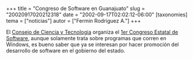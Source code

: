 +++
title = "Congreso de Software en Guanajuato"
slug = "20020917020212318"
date = "2002-09-17T02:02:12-06:00"
[taxonomies]
tema = ["noticias"]
autor = ["Fermin Rodriguez A."]
+++

El [Consejo de Ciencia y Tecnologia](http://www.concyteg.gob.mx/)
organiza el [1er Congreso Estatal de
Software](http://www.gmatrix.com/congreso), aunque solamente trata sobre
programas que corren en Windows, es bueno saber que ya se interesan por
hacer promoción del desarrollo de software en el gobierno del estado.
